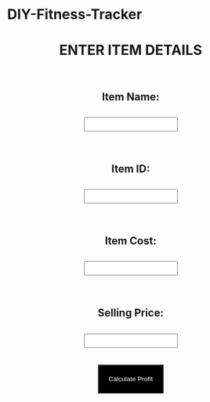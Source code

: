 # DIY-Fitness-Tracker

<!-- index.jsp -->
<!DOCTYPE html>
<html lang="en">
<head>
<style>
body {
margin: 0;
}
form {
margin: 0;
align-items: center;
}
input {
padding: 5px;
}
table,
tr,
td {
padding: 200px;
}
.header {
margin: 0 auto;
}
button {
padding: 20px;
background-color: black;
color: white;
}
</style>
<meta charset="UTF-8">
<meta name="viewport" content="width=device-width, initial-scale=1.0">
<title>Item Profit Calculator</title>
</head>
<body>
<center><h1>ENTER ITEM DETAILS</h1><br>
<form action="calculateProfit.jsp" method="post">
<h2><label for="itemName">Item Name:</label></h2>
<h2><input type="text" id="itemName" name="itemName"
required><br></h2><br>
<h2><label for="itemId">Item ID:</label></h2>
<h2><input type="text" id="itemId" name="itemId"
required><br></h2><br>
<h2><label for="itemCost">Item Cost:</label></h2>
<h2><input type="number" id="itemCost" name="itemCost"
required><br></h2><br>
<h2><label for="sellingPrice">Selling Price:</label></h2>
<h2><input type="number" id="sellingPrice" name="sellingPrice"
required><br></h2><br>
<button type="submit">Calculate Profit</button>
</form></center>
</body>
</html>
